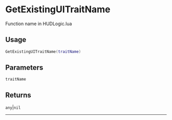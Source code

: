 # GetExistingUITraitName
Function name in HUDLogic.lua
## Usage
```lua
GetExistingUITraitName(traitName)
```
## Parameters
`traitName`
## Returns
`any`|`nil`

---